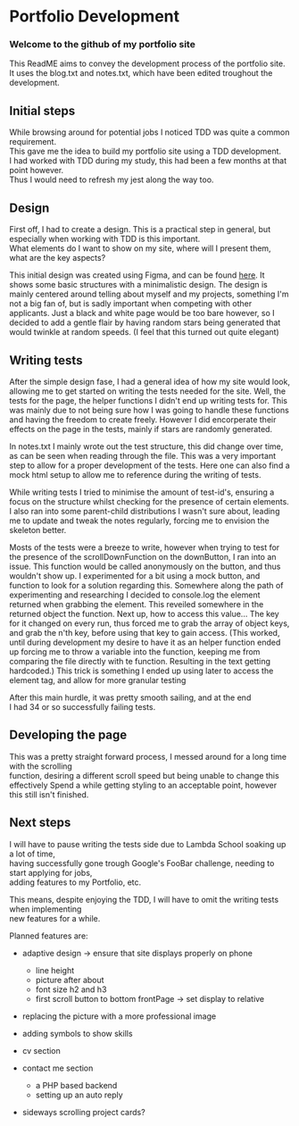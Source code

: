 Portfolio Development
=====================

### Welcome to the github of my portfolio site
This ReadME aims to convey the development process of the portfolio site.  
It uses the blog.txt and notes.txt, which have been edited troughout the development.


Initial steps
-------------

While browsing around for potential jobs I noticed TDD was quite a common requirement.  
This gave me the idea to build my portfolio site using a TDD development.  
I had worked with TDD during my study, this had been a few months at that point however.  
Thus I would need to refresh my jest along the way too.  


Design
------

First off, I had to create a design. This is a practical step in general,
but especially when working with TDD is this important.  
What elements do I want to show on my site, where will I present them,
what are the key aspects?  

This initial design was created using Figma, and can be found [here](https://www.figma.com/file/RZlWzB292mvj0SPqNtxBRJ/Portfolio-Design?node-id=0%3A1).
It shows some basic structures with a minimalistic design.
The design is mainly centered around telling about myself and my projects,
something I'm not a big fan of, but is sadly important when competing with other applicants.
Just a black and white page would be too bare however, so I decided to add a gentle
flair by having random stars being generated that would twinkle at random speeds.
(I feel that this turned out quite elegant)


Writing tests
-------------

After the simple design fase, I had a general idea of how my site would look,
allowing me to get started on writing the tests needed for the site.
Well, the tests for the page, the helper functions I didn't end up writing tests for.
This was mainly due to not being sure how I was going to handle these functions
and having the freedom to create freely.
However I did encorperate their effects on the page in the tests,
mainly if stars are randomly generated.

In notes.txt I mainly wrote out the test structure, this did change over time,
as can be seen when reading through the file. This was a very important step to
allow for a proper development of the tests.
Here one can also find a mock html setup to allow me to reference during the writing of tests.

While writing tests I tried to minimise the amount of test-id's, ensuring a focus
on the structure whilst checking for the presence of certain elements.
I also ran into some parent-child distributions I wasn't sure about, leading me
to update and tweak the notes regularly, forcing me to envision the skeleton better.

Mosts of the tests were a breeze to write, however when trying to test for the
presence of the scrollDownFunction on the downButton, I ran into an issue.
This function would be called anonymously on the button, and thus wouldn't show up.
I experimented for a bit using a mock button, and function to look for a solution regarding this.
Somewhere along the path of experimenting and researching I decided to console.log the element
returned when grabbing the element. This reveiled somewhere in the returned object the function.
Next up, how to access this value... The key for it changed on every run, thus forced me
to grab the array of object keys, and grab the n'th key, before using that key to gain access.
(This worked, until during development my desire to have it as an helper function ended up
forcing me to throw a variable into the function, keeping me from comparing the file directly
with te function. Resulting in the text getting hardcoded.)
This trick is something I ended up using later to access the element tag,
and allow for more granular testing

After this main hurdle, it was pretty smooth sailing, and at the end  
I had 34 or so successfully failing tests.


Developing the page
-------------------

This was a pretty straight forward process, I messed around for a long time with the scrolling  
function, desiring a different scroll speed but being unable to change this effectively
Spend a while getting styling to an acceptable point, however this still isn't finished.


Next steps
----------

I will have to pause writing the tests side due to Lambda School soaking up a lot of time,  
having successfully gone trough Google's FooBar challenge, needing to start applying for jobs,  
adding features to my Portfolio, etc.

This means, despite enjoying the TDD, I will have to omit the writing tests when implementing  
new features for a while.

Planned features are:

- adaptive design -> ensure that site displays properly on phone

  - line height
  - picture after about
  - font size h2 and h3
  - first scroll button to bottom frontPage -> set display to relative

- replacing the picture with a more professional image
- adding symbols to show skills
- cv section
- contact me section

  - a PHP based backend
  - setting up an auto reply

- sideways scrolling project cards?
